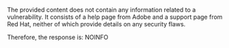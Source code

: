 The provided content does not contain any information related to a vulnerability. It consists of a help page from Adobe and a support page from Red Hat, neither of which provide details on any security flaws.

Therefore, the response is: NOINFO